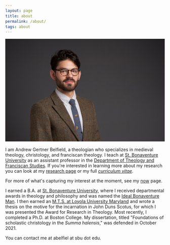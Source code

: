```yaml
---
layout: page
title: about
permalink: /about/
tags: about
---
```


![me](/images/me.jpg)

I am Andrew Gertner Belfield, a theologian who specializes in medieval theology, christology, and franciscan theology. I teach at [St. Bonaventure University](https://www.sbu.edu/) as an assistant professor in the [Department of Theology and Franciscan Studies](https://www.sbu.edu/academics/theology-and-franciscan-studies). If you're interested in learning more about my research you can look at my [research page](/research/) or my full *[curriculum vitae](http://andrewbelfield.com/cv/)*.

For more of what's capturing my interest at the moment, see my [now](/now/) page.

I earned a B.A. at [St. Bonaventure University](https://www.sbu.edu), where I received departmental awards in theology and philosophy and was named the [Ideal Bonaventure Man](https://www.oleantimesherald.com/two-students-from-same-rochester-area-school-named-2015-ideal-bonaventure-students/article_63ec3d42-fd88-11e4-a5de-6f8abef79450.html). I then earned an [M.T.S. at Loyola University Maryland](https://www.loyola.edu/academics/theology/graduate/mts) and wrote a thesis on the motive for the incarnation in John Duns Scotus, for which I was presented the Award for Research in Theology. Most recently, I completed a Ph.D. at Boston College. My dissertation, titled "Foundations of scholastic christology in the *Summa halensis*," was defended in October 2021.

You can contact me at abelfiel at sbu dot edu.